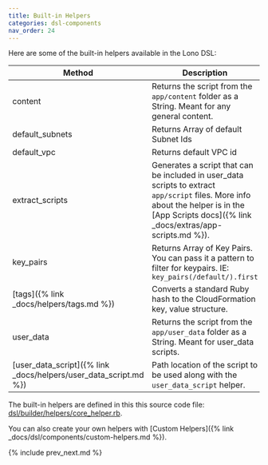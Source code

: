 ```yaml
---
title: Built-in Helpers
categories: dsl-components
nav_order: 24
---
```


Here are some of the built-in helpers available in the Lono DSL:

Method | Description
--- | ---
content | Returns the script from the `app/content` folder as a String. Meant for any general content.
default_subnets | Returns Array of default Subnet Ids
default_vpc | Returns default VPC id
extract_scripts | Generates a script that can be included in user_data scripts to extract `app/script` files. More info about the helper is in the [App Scripts docs]({% link _docs/extras/app-scripts.md %}).
key_pairs | Returns Array of Key Pairs. You can pass it a pattern to filter for keypairs. IE: `key_pairs(/default/).first`
[tags]({% link _docs/helpers/tags.md %}) | Converts a standard Ruby hash to the CloudFormation key, value structure.
user_data | Returns the script from the `app/user_data` folder as a String. Meant for user_data scripts.
[user_data_script]({% link _docs/helpers/user_data_script.md %}) | Path location of the script to be used along with the `user_data_script` helper.

The built-in helpers are defined in this this source code file: [dsl/builder/helpers/core_helper.rb](https://github.com/tongueroo/lono/blob/master/lib/lono/template/dsl/builder/helpers/core_helper.rb).

You can also create your own helpers with [Custom Helpers]({% link _docs/dsl/components/custom-helpers.md %}).

{% include prev_next.md %}
